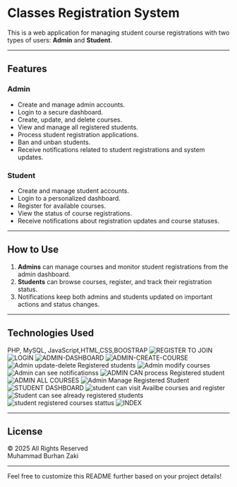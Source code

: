 # Classes Registration System

This is a web application for managing student course registrations with two types of users: **Admin** and **Student**.

---

## Features

### Admin
- Create and manage admin accounts.
- Login to a secure dashboard.
- Create, update, and delete courses.
- View and manage all registered students.
- Process student registration applications.
- Ban and unban students.
- Receive notifications related to student registrations and system updates.

### Student
- Create and manage student accounts.
- Login to a personalized dashboard.
- Register for available courses.
- View the status of course registrations.
- Receive notifications about registration updates and course statuses.

---

## How to Use

1. **Admins** can manage courses and monitor student registrations from the admin dashboard.
2. **Students** can browse courses, register, and track their registration status.
3. Notifications keep both admins and students updated on important actions and status changes.

---

## Technologies Used

 PHP, MySQL, JavaScript,HTML,CSS,BOOSTRAP
![REGISTER TO JOIN](https://github.com/user-attachments/assets/8cf9f82f-16b8-43ce-bb88-7014da8a0268)
![LOGIN](https://github.com/user-attachments/assets/111e3442-b110-4bd5-a342-a3dbf016d479)
![ADMIN-DASHBOARD](https://github.com/user-attachments/assets/8235bfcb-6657-4bf4-a0df-2e9c92051ce3)
![ADMIN-CREATE-COURSE](https://github.com/user-attachments/assets/865f618b-1c0c-49e5-83d8-5b5b8461fa5b)
![Admin update-delete Registered students](https://github.com/user-attachments/assets/38f6b54a-24c3-4c69-b13d-21c345f09e42)
![Admin modify courses](https://github.com/user-attachments/assets/0fc2aaf7-be8e-4041-b7b1-c0a966afff2e)
![Admin can see notificationss](https://github.com/user-attachments/assets/a3bb2b5a-3a5f-489a-b9de-7e64c1253f8a)
![ADMIN CAN process Registered student](https://github.com/user-attachments/assets/e0408e0f-c8ad-4e69-bcef-2f4a02f16cf7)
![ADMIN ALL COURSES](https://github.com/user-attachments/assets/37badcf6-f3ba-4d5d-9e2f-10636f8d97b6)
![Admin Manage Registered Student](https://github.com/user-attachments/assets/d380dbfa-f0c2-4816-b6c8-8025e429833f)
![STUDENT DASHBOARD](https://github.com/user-attachments/assets/cb76f615-f2c1-45ee-b588-0462c5b773a6)
![student can visit Availbe courses and register](https://github.com/user-attachments/assets/52ec835d-791b-47f5-8a65-5f556e05772e)
![Student can see already registered students](https://github.com/user-attachments/assets/990b33dc-110f-4608-b567-a1475fc29ca0)
![student registered courses stattus](https://github.com/user-attachments/assets/18974d5a-9477-4d60-960c-879183bac620)
![INDEX](https://github.com/user-attachments/assets/49950c7b-5253-4709-b712-ffeae4778cba)













---

## License

© 2025 All Rights Reserved  
Muhammad Burhan Zaki

---

Feel free to customize this README further based on your project details!

